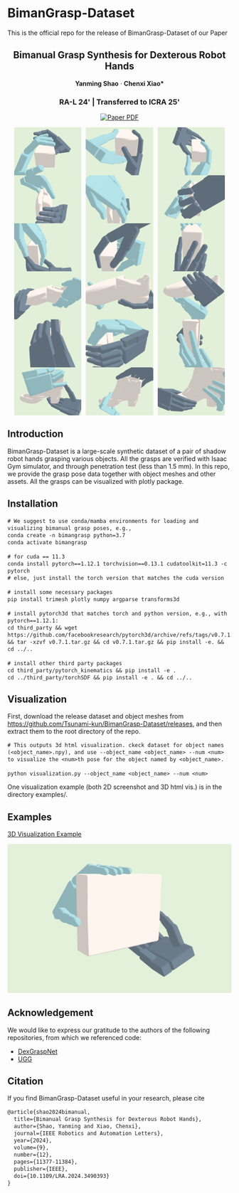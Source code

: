 # BimanGrasp-Dataset
This is the official repo for the release of BimanGrasp-Dataset of our Paper


<p align="center">
  <h2 align="center">Bimanual Grasp Synthesis for Dexterous Robot Hands</h2>


<p align="center">
    <strong>Yanming Shao</strong></a>
    ·
    <strong>Chenxi Xiao*</strong>
 </p>
 
<h3 align="center">RA-L 24' | Transferred to ICRA 25'</h3>

<p align="center">
    <a href="https://arxiv.org/abs/2411.15903">
      <img src='https://img.shields.io/badge/Paper-green?style=for-the-badge&logo=adobeacrobatreader&logoColor=white&labelColor=66cc00&color=94DD15' alt='Paper PDF'>
    </a>
</p>

<div style="display: flex; justify-content: center; gap: 10px;">
  <img src="gif/A1.gif" alt="GIF 1" style="width: 30%; display: inline-block;" />
  <img src="gif/A2.gif" alt="GIF 2" style="width: 30%; display: inline-block;" />
  <img src="gif/A3.gif" alt="GIF 3" style="width: 30%; display: inline-block;" />
</div>

<div style="display: flex; justify-content: center; gap: 10px;">
  <img src="gif/B1.gif" alt="GIF 4" style="width: 30%; display: inline-block;" />
  <img src="gif/B2.gif" alt="GIF 5" style="width: 30%; display: inline-block;" />
  <img src="gif/B3.gif" alt="GIF 6" style="width: 30%; display: inline-block;" />
</div>

<div style="display: flex; justify-content: center; gap: 10px;">
  <img src="gif/C1.gif" alt="GIF 7" style="width: 30%; display: inline-block;" />
  <img src="gif/C2.gif" alt="GIF 8" style="width: 30%; display: inline-block;" />
  <img src="gif/C3.gif" alt="GIF 9" style="width: 30%; display: inline-block;" />
</div>

<div style="display: flex; justify-content: center; gap: 10px;">
  <img src="gif/D1.gif" alt="GIF 10" style="width: 30%; display: inline-block;" />
  <img src="gif/D2.gif" alt="GIF 11" style="width: 30%; display: inline-block;" />
  <img src="gif/D3.gif" alt="GIF 12" style="width: 30%; display: inline-block;" />
</div>

<div style="display: flex; justify-content: center; gap: 10px;">
  <img src="gif/E1.gif" alt="GIF 13" style="width: 30%; display: inline-block;" />
  <img src="gif/E2.gif" alt="GIF 14" style="width: 30%; display: inline-block;" />
  <img src="gif/E3.gif" alt="GIF 15" style="width: 30%; display: inline-block;" />
</div>

<div style="display: flex; justify-content: center; gap: 10px;">
  <img src="gif/F1.gif" alt="GIF 16" style="width: 30%; display: inline-block;" />
  <img src="gif/F2.gif" alt="GIF 17" style="width: 30%; display: inline-block;" />
  <img src="gif/F3.gif" alt="GIF 18" style="width: 30%; display: inline-block;" />
</div>



## Introduction

BimanGrasp-Dataset is a large-scale synthetic dataset of a pair of shadow robot hands grasping various objects. All the grasps are verified with Isaac Gym simulator, and through penetration test (less than 1.5 mm). In this repo, we provide the grasp pose data together with object meshes and other assets. All the grasps can be visualized with plotly package.

## Installation

    # We suggest to use conda/mamba environments for loading and visualizing bimanual grasp poses, e.g.,
    conda create -n bimangrasp python=3.7
    conda activate bimangrasp

    # for cuda == 11.3
    conda install pytorch==1.12.1 torchvision==0.13.1 cudatoolkit=11.3 -c pytorch
    # else, just install the torch version that matches the cuda version
    
    # install some necessary packages
    pip install trimesh plotly numpy argparse transforms3d

    # install pytorch3d that matches torch and python version, e.g., with pytorch==1.12.1:
    cd third_party && wget https://github.com/facebookresearch/pytorch3d/archive/refs/tags/v0.7.1.tar.gz && tar -xzvf v0.7.1.tar.gz && cd v0.7.1.tar.gz && pip install -e. && cd ../..

    # install other third party packages
    cd third_party/pytorch_kinematics && pip install -e .
    cd ../third_party/torchSDF && pip install -e . && cd ../..

## Visualization

First, download the release dataset and object meshes from https://github.com/Tsunami-kun/BimanGrasp-Dataset/releases, and then extract them to the root directory of the repo.

    # This outputs 3d html visualization. ckeck dataset for object names (<object_name>.npy), and use --object_name <object_name> --num <num> to visualize the <num>th pose for the object named by <object_name>.
    
    python visualization.py --object_name <object_name> --num <num>

One visualization example (both 2D screenshot and 3D html vis.) is in the directory examples/.

## Examples

[3D Visualization Example](examples/example.html)

![2D Screenshot Example](examples/example.png)

## Acknowledgement

We would like to express our gratitude to the authors of the following repositories, from which we referenced code:

* [DexGraspNet](https://github.com/PKU-EPIC/DexGraspNet/tree/main)
* [UGG](https://github.com/Jiaxin-Lu/ugg/tree/main)

## Citation
If you find BimanGrasp-Dataset useful in your research, please cite
```
@article{shao2024bimanual,
  title={Bimanual Grasp Synthesis for Dexterous Robot Hands},
  author={Shao, Yanming and Xiao, Chenxi},
  journal={IEEE Robotics and Automation Letters},
  year={2024},
  volume={9},
  number={12},
  pages={11377-11384},
  publisher={IEEE},
  doi={10.1109/LRA.2024.3490393}
}
```
